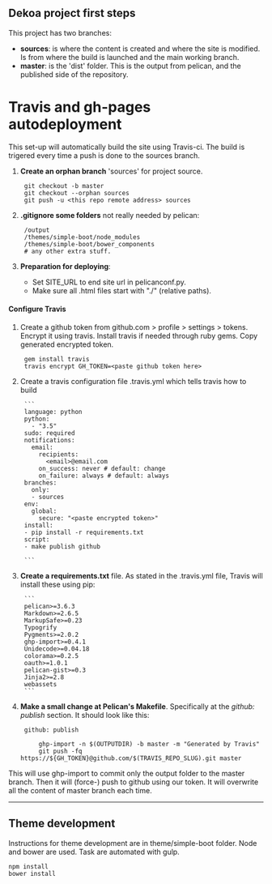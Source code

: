 ## Dekoa project first steps

This project has two branches:
	
- **sources**: is where the content is created and where the site is modified. Is from where the build is launched and the main working branch.
- **master**: is the 'dist' folder. This is the output from pelican, and the published side of the repository.

# Travis and gh-pages autodeployment

This set-up will automatically build the site using Travis-ci. The build is trigered every time a push is done to the sources branch.

1. **Create an orphan branch** 'sources' for project source.

        git checkout -b master
        git checkout --orphan sources
        git push -u <this repo remote address> sources
	
2. **.gitignore some folders** not really needed by pelican:
	
        /output
		/themes/simple-boot/node_modules
        /themes/simple-boot/bower_components
        # any other extra stuff.

3. **Preparation for deploying**:

	- Set SITE_URL to end site url in pelicanconf.py.
    - Make sure all .html files start with "./" (relative paths).

#### **Configure Travis**

1. Create a github token from github.com > profile > settings > tokens. Encrypt it using travis. Install travis if needed through ruby gems. Copy generated encrypted token.

        gem install travis
        travis encrypt GH_TOKEN=<paste github token here>
    
2. Create a travis configuration file .travis.yml which tells travis how to build
    
        ```
        language: python
        python:
          - "3.5"
        sudo: required
        notifications:
          email:
            recipients:
              <email>@email.com
            on_success: never # default: change
            on_failure: always # default: always
        branches:
          only:
          - sources
        env:
          global:
            secure: "<paste encrypted token>"
        install:
        - pip install -r requirements.txt
        script:
        - make publish github

        ```	

3. **Create a requirements.txt** file. As stated in the .travis.yml file, Travis will install these using pip:

		```
        pelican>=3.6.3
        Markdown>=2.6.5
        MarkupSafe>=0.23
        Typogrify
        Pygments>=2.0.2
        ghp-import>=0.4.1
        Unidecode>=0.04.18
        colorama>=0.2.5
        oauth>=1.0.1
        pelican-gist>=0.3
        Jinja2>=2.8
        webassets
        ```

4. **Make a small change at Pelican's Makefile**. Specifically at the *github: publish* section. It should look like this:

		github: publish
	
			ghp-import -n $(OUTPUTDIR) -b master -m "Generated by Travis"	
			git push -fq https://${GH_TOKEN}@github.com/$(TRAVIS_REPO_SLUG).git master

This will use ghp-import to commit only the output folder to the master branch. Then it will (force-) push to github using our token. It will overwrite all the content of master branch each time.

---
## Theme development
Instructions for theme development are in theme/simple-boot folder. Node and bower are used. Task are automated with gulp. 

	npm install
    bower install
